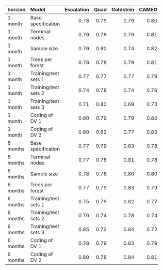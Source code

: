 |horizon  |Model                | Escalation| Quad| Goldstein| CAMEO| Average|
|:--------|:--------------------|----------:|----:|---------:|-----:|-------:|
|1 month  |Base specification   |       0.78| 0.79|      0.79|  0.80|    0.82|
|1 month  |Terminal nodes       |       0.79| 0.78|      0.79|  0.81|    0.82|
|1 month  |Sample size          |       0.79| 0.80|      0.74|  0.82|    0.84|
|1 month  |Trees per forest     |       0.78| 0.78|      0.79|  0.81|    0.82|
|1 month  |Training/test sets 1 |       0.77| 0.77|      0.77|  0.79|    0.80|
|1 month  |Training/test sets 2 |       0.74| 0.78|      0.74|  0.76|    0.78|
|1 month  |Training/test sets 3 |       0.71| 0.80|      0.69|  0.73|    0.75|
|1 month  |Coding of DV 1       |       0.80| 0.79|      0.79|  0.82|    0.83|
|1 month  |Coding of DV 2       |       0.80| 0.82|      0.77|  0.83|    0.81|
|6 months |Base specification   |       0.77| 0.79|      0.83|  0.78|    0.81|
|6 months |Terminal nodes       |       0.77| 0.78|      0.81|  0.78|    0.79|
|6 months |Sample size          |       0.78| 0.78|      0.80|  0.80|    0.82|
|6 months |Trees per forest     |       0.77| 0.79|      0.83|  0.79|    0.81|
|6 months |Training/test sets 1 |       0.75| 0.79|      0.82|  0.77|    0.80|
|6 months |Training/test sets 2 |       0.70| 0.74|      0.78|  0.74|    0.76|
|6 months |Training/test sets 3 |       0.85| 0.72|      0.84|  0.72|    0.81|
|6 months |Coding of DV 1       |       0.78| 0.79|      0.83|  0.79|    0.82|
|6 months |Coding of DV 2       |       0.80| 0.78|      0.84|  0.81|    0.81|
